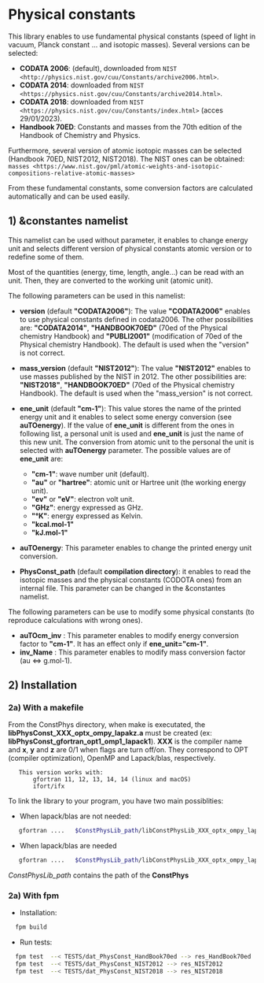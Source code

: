 # Physical constants

This library enables to use fundamental physical constants (speed of light in vacuum, Planck constant ... and isotopic
masses). Several versions can be selected:

- **CODATA 2006**: (default), downloaded from `NIST <http://physics.nist.gov/cuu/Constants/archive2006.html>`. 
- **CODATA 2014**: downloaded from `NIST <https://physics.nist.gov/cuu/Constants/archive2014.html>`.
- **CODATA 2018**: downloaded from `NIST <https://physics.nist.gov/cuu/Constants/index.html>` (acces 29/01/2023).
- **Handbook 70ED**: Constants and masses from the 70th edition of the Handbook of Chemistry and Physics.

Furthermore, several version of atomic isotopic masses can be selected (Handbook 70ED, NIST2012, NIST2018).
The NIST ones can be obtained: `masses <https://www.nist.gov/pml/atomic-weights-and-isotopic-compositions-relative-atomic-masses>`


From these fundamental constants, some conversion factors are calculated automatically and can be used easily.

## 1) &constantes namelist

This namelist can be used without parameter, it enables to change energy unit and selects different version of physical constants atomic version or to redefine some of them.

Most of the quantities (energy, time, length, angle...) can be read with an unit. Then, they are converted to the working unit (atomic unit).

The following parameters can be used in this namelist:

* **version** (default **"CODATA2006"**): The value **"CODATA2006"** enables to use physical constants defined in codata2006. The other possibilities are: **"CODATA2014"**, **"HANDBOOK70ED"** (70ed of the Physical chemistry Handbook) and **"PUBLI2001"** (modification of 70ed of the Physical chemistry Handbook). The default is used when the "version" is not correct.

* **mass_version** (default **"NIST2012"**): The value **"NIST2012"** enables to use masses published by the NIST in 2012. The other possibilities are: **"NIST2018"**, **"HANDBOOK70ED"** (70ed of the Physical chemistry Handbook). The default is used when the "mass_version" is not correct.


* **ene_unit** (default **"cm-1"**): This value stores the name of the printed energy unit and it enables to select some energy conversion (see **auTOenergy**). If the value of **ene_unit** is different from the ones in following list, a personal unit is used and **ene_unit** is just the name of this new unit. The conversion from atomic unit to the personal the unit is selected with **auTOenergy** parameter. The possible values are of **ene_unit** are:

    * **"cm-1"**: wave number unit (default).
    * **"au"** or **"hartree"**: atomic unit or Hartree unit (the working energy unit).
    * **"ev"** or **"eV"**: electron volt unit.
    * **"GHz"**: energy expressed as GHz.
    * **"°K"**: energy expressed as Kelvin.
    * **"kcal.mol-1"**
    * **"kJ.mol-1"**

* **auTOenergy**: This parameter enables to change the printed energy unit conversion.


* **PhysConst_path** (default **compilation directory**): it enables to read the isotopic masses and the physical constants (CODOTA ones) from an internal file.
This parameter can be changed in the &constantes namelist.

The following parameters can be use to modify some physical constants (to reproduce calculations with wrong ones).

* **auTOcm_inv** : This parameter enables to modify energy conversion factor to **"cm-1"**. It has an effect only if **ene_unit="cm-1"**.
* **inv_Name** : This parameter enables to modify mass conversion factor (au <=> g.mol-1).

## 2) Installation

### 2a) With a makefile

   From the ConstPhys directory, when make is executated, the **libPhysConst_XXX_optx_ompy_lapakz.a** must be created (ex: **libPhysConst_gfortran_opt1_omp1_lapack1**).
   **XXX** is the compiler name and **x**, **y** and **z** are 0/1 when flags are turn off/on. 
   They correspond to OPT (compiler optimization), OpenMP and Lapack/blas, respectively.

```
   This version works with:
       gfortran 11, 12, 13, 14, 14 (linux and macOS)
       ifort/ifx
```

To link the library to your program, you have two main possiblities:

- When lapack/blas are not needed:

```bash
   gfortran ....   $ConstPhysLib_path/libConstPhysLib_XXX_optx_ompy_lapak0.a Ext_Lib/QDUtilLib/libQD_XXX_optx_ompy_lapak0.a
```

- When lapack/blas are needed

```bash
   gfortran ....   $ConstPhysLib_path/libConstPhysLib_XXX_optx_ompy_lapak0.a Ext_Lib/QDUtilLib/libQD_XXX_optx_ompy_lapak0.a -llapack -lblas
```

*ConstPhysLib_path* contains the path of the **ConstPhys**

### 2a) With fpm

- Installation:

```bash
  fpm build
```

- Run tests:

```bash
  fpm test  --< TESTS/dat_PhysConst_HandBook70ed --> res_HandBook70ed
  fpm test  --< TESTS/dat_PhysConst_NIST2012 --> res_NIST2012
  fpm test  --< TESTS/dat_PhysConst_NIST2018 --> res_NIST2018
```